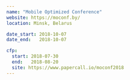 ```yaml
---
name: "Mobile Optimized Conference"
website: https://moconf.by/
location: Minsk, Belarus

date_start: 2018-10-07
date_end:   2018-10-07

cfp:
  start: 2018-07-30
  end:   2018-08-20
  site: https://www.papercall.io/moconf2018
---
```

